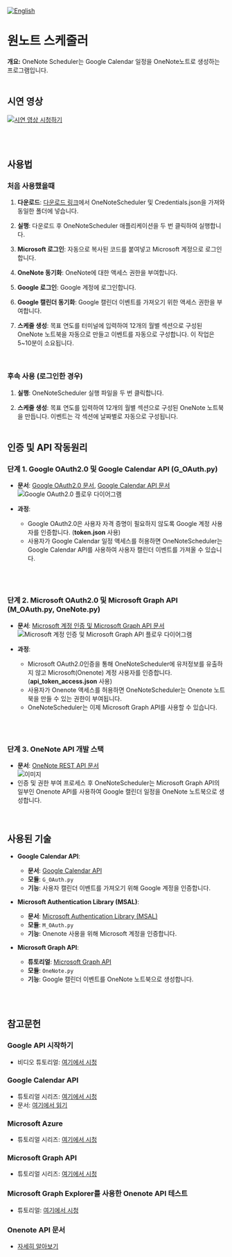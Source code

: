 [![English](https://img.shields.io/badge/lang-English-blue.svg)](https://github.com/juho-creator/OneNoteSyncScheduler/blob/main/README.exe.md)
</br>
# 원노트 스케줄러

**개요:** OneNote Scheduler는 Google Calendar 일정을 OneNote노트로 생성하는 프로그램입니다.
<br><br>

## 시연 영상
[![시연 영상 시청하기](https://img.youtube.com/vi/kQ-CY51pwEo/0.jpg)](https://www.youtube.com/watch?v=kQ-CY51pwEo)

<!-- 적용 가능한 경우 여기에 데모 콘텐츠 추가 -->
<br><br>

## 사용법

### 처음 사용했을때

1. **다운로드**: [다운로드 링크](https://github.com/juho-creator/OneNoteSyncScheduler/releases)에서 OneNoteScheduler 및 Credentials.json을 가져와 동일한 폴더에 넣습니다.

2. **실행**: 다운로드 후 OneNoteScheduler 애플리케이션을 두 번 클릭하여 실행합니다.

3. **Microsoft 로그인**: 자동으로 복사된 코드를 붙여넣고 Microsoft 계정으로 로그인합니다.

4. **OneNote 동기화**: OneNote에 대한 액세스 권한을 부여합니다.

5. **Google 로그인**: Google 계정에 로그인합니다.

6. **Google 캘린더 동기화**: Google 캘린더 이벤트를 가져오기 위한 액세스 권한을 부여합니다.

7. **스케줄 생성**: 목표 연도를 터미널에 입력하여 12개의 월별 섹션으로 구성된 OneNote 노트북을 자동으로 만들고 이벤트를 자동으로 구성합니다. 이 작업은 5~10분이 소요됩니다.
<br>

### 후속 사용 (로그인한 경우)

1. **실행**: OneNoteScheduler 실행 파일을 두 번 클릭합니다.

2. **스케줄 생성**: 목표 연도를 입력하여 12개의 월별 섹션으로 구성된 OneNote 노트북을 만듭니다. 이벤트는 각 섹션에 날짜별로 자동으로 구성됩니다.
<br><br>


## 인증 및 API 작동원리
### 단계 1. Google OAuth2.0 및 Google Calendar API (G_OAuth.py)
- **문서**: [Google OAuth2.0 문서](https://developers.google.com/workspace/guides/auth-overview?hl=ko), [Google Calendar API 문서](https://developers.google.com/calendar/api/quickstart/python?hl=ko)
<br>![Google OAuth2.0 플로우 다이어그램](https://github.com/juho-creator/OneNoteSyncScheduler/assets/72856990/26717732-7e98-4da7-b845-eebff57423e6)

- **과정**:
  - Google OAuth2.0은 사용자 자격 증명이 필요하지 않도록 Google 계정 사용자를 인증합니다. (**token.json** 사용)
  - 사용자가 Google Calendar 일정 액세스를 허용하면 OneNoteScheduler는 Google Calendar API를 사용하여 사용자 캘린더 이벤트를 가져올 수 있습니다. <br><br><br><br>






### 단계 2. Microsoft OAuth2.0 및 Microsoft Graph API (M_OAuth.py, OneNote.py)
- **문서**: [Microsoft 계정 인증 및 Microsoft Graph API 문서](https://learn.microsoft.com/en-us/azure/active-directory/develop/msal-authentication-flows)
<br>![Microsoft 계정 인증 및 Microsoft Graph API 플로우 다이어그램](https://github.com/juho-creator/OneNoteSyncScheduler/assets/72856990/e1df5d9b-e7e4-4e8f-8bba-fb4b8e718fab)

- **과정**:
  - Microsoft OAuth2.0인증을 통해 OneNoteScheduler에 유저정보를 유출하지 않고 Microsoft(Onenote) 계정 사용자를 인증합니다. (**api_token_access.json** 사용)
  - 사용자가 Onenote 액세스를 허용하면 OneNoteScheduler는 Onenote 노트북을 만들 수 있는 권한이 부여됩니다.
  - OneNoteScheduler는 이제 Microsoft Graph API를 사용할 수 있습니다. <br><br><br><br>
    


### 단계 3. OneNote API 개발 스택 <br>
- **문서**: [OneNote REST API 문서](https://learn.microsoft.com/en-us/graph/api/resources/onenote-api-overview?view=graph-rest-1.0) <br>
![이미지](https://github.com/juho-creator/OneNoteSyncScheduler/assets/72856990/df597c54-752f-44ed-9967-abe356bb24c2)
- 인증 및 권한 부여 프로세스 후 OneNoteScheduler는 Microsoft Graph API의 일부인 Onenote API를 사용하여 Google 캘린더 일정을 OneNote 노트북으로 생성합니다. <br>
<br><br>

## 사용된 기술
  
- **Google Calendar API**: 
  - **문서**: [Google Calendar API](https://developers.google.com/calendar/api/quickstart/python?hl=ko)
  - **모듈**: `G_OAuth.py`
  - **기능**: 사용자 캘린더 이벤트를 가져오기 위해 Google 계정을 인증합니다.
  
- **Microsoft Authentication Library (MSAL)**: 
  - **문서**: [Microsoft Authentication Library (MSAL)](https://github.com/AzureAD/microsoft-authentication-library-for-python)
  - **모듈**: `M_OAuth.py`
  - **기능**: Onenote 사용을 위해 Microsoft 계정을 인증합니다.


  
- **Microsoft Graph API**: 
  - **튜토리얼**: [Microsoft Graph API](https://www.youtube.com/watch?v=AjOfAQCZsJU&list=PL3JVwFmb_BnT9Ti0MMRj5nPF7XoN-4MQx&index=2)
  - **모듈**: `OneNote.py`
  - **기능**: Google 캘린더 이벤트를 OneNote 노트북으로 생성합니다.

<br><br>
## 참고문헌

### Google API 시작하기
- 비디오 튜토리얼: [여기에서 시청](https://www.youtube.com/watch?v=I5ili_1G0Vk)

### Google Calendar API
- 튜토리얼 시리즈: [여기에서 시청](https://www.youtube.com/watch?v=1JkKtGFnua8&list=PL3JVwFmb_BnTO_sppfTh3VkPhfDWRY5on)
- 문서: [여기에서 읽기](https://developers.google.com/calendar/api/quickstart/python)

### Microsoft Azure
- 튜토리얼 시리즈: [여기에서 시청](https://www.youtube.com/watch?v=BErur8WwAsg&list=PL3JVwFmb_BnQ8zwvN4OmP-fYpwJXg47Z6)

### Microsoft Graph API
- 튜토리얼 시리즈: [여기에서 시청](https://www.youtube.com/watch?v=7ywUs54eGBo&list=PL3JVwFmb_BnT9Ti0MMRj5nPF7XoN-4MQx)

### Microsoft Graph Explorer를 사용한 Onenote API 테스트
- 튜토리얼: [여기에서 시청](https://www.youtube.com/watch?v=VXd4OeQU1ek)

### Onenote API 문서
- [자세히 알아보기](https://learn.microsoft.com/en-us/graph/api/resources/onenote-api-overview?view=graph-rest-1.0)
